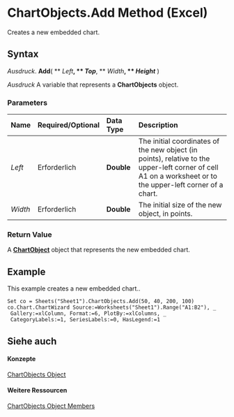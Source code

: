 
# ChartObjects.Add Method (Excel)

Creates a new embedded chart.


## Syntax

 _Ausdruck_. **Add**( ** _Left_**, ** _Top_**, ** _Width_**, ** _Height_** )

 _Ausdruck_ A variable that represents a **ChartObjects** object.


### Parameters



|**Name**|**Required/Optional**|**Data Type**|**Description**|
|:-----|:-----|:-----|:-----|
| _Left_|Erforderlich|**Double**|The initial coordinates of the new object (in points), relative to the upper-left corner of cell A1 on a worksheet or to the upper-left corner of a chart.|
| _Width_|Erforderlich|**Double**|The initial size of the new object, in points.|

### Return Value

A  **[ChartObject](b546e6f2-7ac6-2dea-eba2-f98f68f3df65.md)** object that represents the new embedded chart.


## Example

This example creates a new embedded chart..


```
Set co = Sheets("Sheet1").ChartObjects.Add(50, 40, 200, 100) 
co.Chart.ChartWizard Source:=Worksheets("Sheet1").Range("A1:B2"), _ 
 Gallery:=xlColumn, Format:=6, PlotBy:=xlColumns, _ 
 CategoryLabels:=1, SeriesLabels:=0, HasLegend:=1
```


## Siehe auch


#### Konzepte


[ChartObjects Object](67cf2d82-ed9b-b23d-836f-19b106bcc5ed.md)
#### Weitere Ressourcen


[ChartObjects Object Members](http://msdn.microsoft.com/library/9b6cdfd7-0926-fff0-ecc1-ce1cef00ebee%28Office.15%29.aspx)